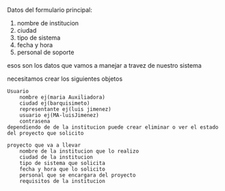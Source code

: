 Datos del formulario principal:
1. nombre de institucion
2. ciudad
3. tipo de sistema
4. fecha y hora
5. personal de soporte

esos son los datos que vamos a manejar a travez de nuestro sistema 

necesitamos crear los siguientes objetos 

    Usuario
        nombre ej(maria Auxiliadora)
        ciudad ej(barquisimeto)
        representante ej(luis jimenez)
        usuario ej(MA-luisJimenez)
        contrasena 
    dependiendo de de la institucion puede crear eliminar o ver el estado del proyecto que solicito

    proyecto que va a llevar 
        nombre de la institucion que lo realizo
        ciudad de la institucion 
        tipo de sistema que solicita
        fecha y hora que lo solicito
        personal que se encargara del proyecto 
        requisitos de la institucion 


    